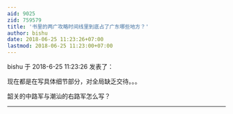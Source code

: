 ```yaml
---
aid: 9025
zid: 759579
title: '书里的两广攻略时间线里到底占了广东哪些地方？'
author: bishu
date: 2018-06-25 11:23:26+07:00
lastmod: 2018-06-25 11:23:00+07:00
---
```


bishu 于 2018-6-25 11:23:26 发表了：

现在都是在写具体细节部分，对全局缺乏交待。。。

韶关的中路军与潮汕的右路军怎么写？

---------

